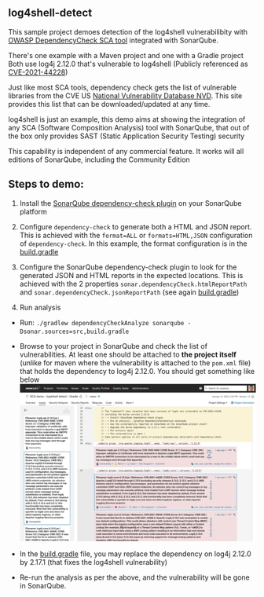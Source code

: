 ## log4shell-detect

This sample project demoes detection of the log4shell vulnerabilibity with [OWASP DependencyCheck SCA tool](https://owasp.org/www-project-dependency-check/) integrated with SonarQube.

There's one example with a Maven project and one with a Gradle project
Both use log4j 2.12.0 that's vulnerable to log4shell (Publicly referenced as [CVE-2021-44228](https://www.cve.org/CVERecord?id=CVE-2021-44228))

Just like most SCA tools, dependency check gets the list of vulnerable libraries from the CVE US [National Vulnerability Database NVD](https://cve.mitre.org/cve/).
This site provides this list that can be downloaded/updated at any time.

log4shell is just an example, this demo aims at showing the integration of any SCA (Software Composition Analysis) tool with SonarQube, that out of the box only provides SAST (Static Application Security Testing) security

This capability is independent of any commercial feature. It works will all editions of SonarQube, including the Community Edition

## Steps to demo:

1. Install the [SonarQube dependency-check plugin](https://github.com/dependency-check/dependency-check-sonar-plugin/releases) on your SonarQube platform

2. Configure `dependency-check` to generate both a HTML and JSON report. This is achieved with the `format=ALL` or `formats=HTML,JSON` configuration
   of `dependency-check`. In this example, the format configuration is in the [build.gradle](build.gradle#L25)

3. Configure the SonarQube dependency-check plugin to look for the generated JSON and HTML reports in the expected locations. This is achieved with the
   2 properties `sonar.dependencyCheck.htmlReportPath` and `sonar.dependencyCheck.jsonReportPath` (see again [build.gradle](build.gradle#L20))

3. Run analysis

- Run: `./gradlew dependencyCheckAnalyze sonarqube -Dsonar.sources=src,build.gradle`

- Browse to your project in SonarQube and check the list of vulnerabilities. At least one should be attached to **the project itself** (unlike for maven where the vulnerability is attached to the `pom.xml` file) that holds
  the dependency to log4j 2.12.0. You should get something like below
  ![log4shell CVE reported in SonarQube with a Gradle project](log4shell-screenshot-gradle.jpg)

- In the [build.gradle](build.gradle#L40) file, you may replace the dependency on log4j 2.12.0 by 2.17.1 (that fixes the log4shell vulnerability)

- Re-run the analysis as per the above, and the vulnerability will be gone in SonarQube.
  